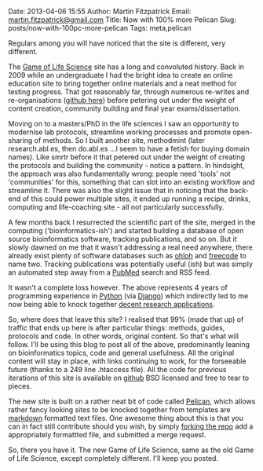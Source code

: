 Date: 2013-04-06 15:55
Author: Martin Fitzpatrick
Email: martin.fitzpatrick@gmail.com
Title: Now with 100% more Pelican
Slug: posts/now-with-100pc-more-pelican
Tags: meta,pelican

Regulars among you will have noticed that the site is different, very different.

The [Game of Life Science][golifescience] site has a long and convoluted history. Back in 2009 while an undergraduate I had the bright idea to create an online education site to bring together online materials and a neat method for testing progress. That got reasonably far, through numerous re-writes and re-organisations ([github here][github-mfitzp]) before petering out under the weight of content creation, community building and final year exams/dissertation.

Moving on to a masters/PhD in the life sciences I saw an opportunity to modernise lab protocols, streamline working processes and promote open-sharing of methods. So I built another site, methodmint (later research.abl.es, then do.abl.es …I seem to have a fetish for buying domain names). Like smrtr before it that petered out under the weight of creating the protocols and building the community - notice a pattern. In hindsight, the approach was also fundamentally wrong: people need 'tools' not 'communities' for this, something that can slot into an existing workflow and streamline it. There was also the slight issue that in noticing that the back-end of this could power multiple sites, it ended up running a recipe, drinks, computing and life-coaching site - all not particularly successfully.

A few months back I resurrected the scientific part of the site, merged in the computing ('bioinformatics-ish') and started building a database of open source bioinformatics software, tracking publications, and so on. But it slowly dawned on me that it wasn't addressing a real need anywhere, there already exist plenty of software databases such as [ohloh][ohloh] and [freecode][freecode] to name two. Tracking publications was potentially useful (ish) but was simply an automated step away from a [PubMed][pubmed] search and RSS feed.

It wasn't a complete loss however. The above represents 4 years of programming experience in [Python][python] (via [Django][django]) which indirectly led to me now being able to knock together [decent research applications][metapath].

So, where does that leave this site? I realised that 99% (made that up) of traffic that ends up here is after particular things: methods, guides, protocols and code. In other words, original content. So that's what will follow. I'll be using this blog to post all of the above, predominantly leaning on bioinformatics topics, code and general usefulness. All the original content will stay in place, with links continuing to work, for the forseeable future (thanks to a 249 line .htaccess file). All the code for previous iterations of this site is available on [github][github-mfitzp] BSD licensed and free to tear to pieces.

The new site is built on a rather neat bit of code called [Pelican](pelican), which allows rather fancy looking sites to be knocked together from templates are [markdown][markdown] formatted text files. One awesome thing about this is that you can in fact still contribute should you wish, by simply [forking the repo][github-golifescience] add a appropriately formattted file, and submitted a merge request.

So, there you have it. The new Game of Life Science, same as the old Game of Life Science, except completely different. I'll keep you posted.


[pubmed]: http://www.ncbi.nlm.nih.gov/pubmed
[golifescience]: http://golifescience.com
[github-mfitzp]: https://github.com/mfitzp/
[github-golifescience]: https://github.com/mfitzp/golifescience
[ohloh]: http://ohloh.net
[freecode]: http://freecode.com
[python]: http://python.org/
[django]: http://www.djangoproject.com
[metapath]: https://github.com/mfitzp/metapath
[markdown]: http://daringfireball.net/projects/markdown/syntax